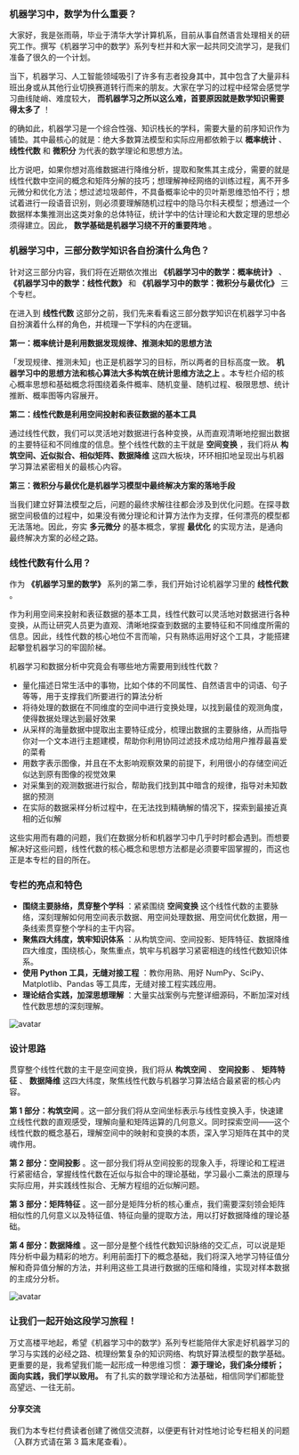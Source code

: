 ### 机器学习中，数学为什么重要？

大家好，我是张雨萌，毕业于清华大学计算机系，目前从事自然语言处理相关的研究工作。撰写《机器学习中的数学》系列专栏并和大家一起共同交流学习，是我们准备了很久的一个计划。

当下，机器学习、人工智能领域吸引了许多有志者投身其中，其中包含了大量非科班出身或从其他行业切换赛道转行而来的朋友。大家在学习的过程中经常会感觉学习曲线陡峭、难度较大，
**而机器学习之所以这么难，首要原因就是数学知识需要得太多了** ！

的确如此，机器学习是一个综合性强、知识栈长的学科，需要大量的前序知识作为铺垫。其中最核心的就是：绝大多数算法模型和实际应用都依赖于以 **概率统计** 、
**线性代数** 和 **微积分** 为代表的数学理论和思想方法。

比方说吧，如果你想对高维数据进行降维分析，提取和聚焦其主成分，需要的就是线性代数中空间的概念和矩阵分解的技巧；想理解神经网络的训练过程，离不开多元微分和优化方法；想过滤垃圾邮件，不具备概率论中的贝叶斯思维恐怕不行；想试着进行一段语音识别，则必须要理解随机过程中的隐马尔科夫模型；想通过一个数据样本集推测出这类对象的总体特征，统计学中的估计理论和大数定理的思想必须得建立。因此，
**数学基础是机器学习绕不开的重要阵地** 。

### 机器学习中，三部分数学知识各自扮演什么角色？

针对这三部分内容，我们将在近期依次推出 **《机器学习中的数学：概率统计》** 、 **《机器学习中的数学：线性代数》** 和
**《机器学习中的数学：微积分与最优化》** 三个专栏。

在进入到 **线性代数** 这部分之前，我们先来看看这三部分数学知识在机器学习中各自扮演着什么样的角色，并梳理一下学科的内在逻辑。

**第一：概率统计是利用数据发现规律、推测未知的思想方法**

「发现规律、推测未知」也正是机器学习的目标，所以两者的目标高度一致。 **机器学习中的思想方法和核心算法大多构筑在统计思维方法之上**
。本专栏介绍的核心概率思想和基础概念将围绕着条件概率、随机变量、随机过程、极限思想、统计推断、概率图等内容展开。

**第二：线性代数是利用空间投射和表征数据的基本工具**

通过线性代数，我们可以灵活地对数据进行各种变换，从而直观清晰地挖掘出数据的主要特征和不同维度的信息。整个线性代数的主干就是 **空间变换** ，我们将从
**构筑空间、近似拟合、相似矩阵、数据降维** 这四大板块，环环相扣地呈现出与机器学习算法紧密相关的最核心内容。

**第三：微积分与最优化是机器学习模型中最终解决方案的落地手段**

当我们建立好算法模型之后，问题的最终求解往往都会涉及到优化问题。在探寻数据空间极值的过程中，如果没有微分理论和计算方法作为支撑，任何漂亮的模型都无法落地。因此，夯实
**多元微分** 的基本概念，掌握 **最优化** 的实现方法，是通向最终解决方案的必经之路。

### 线性代数有什么用？

作为 **《机器学习里的数学》** 系列的第二季，我们开始讨论机器学习里的 **线性代数** 。

作为利用空间来投射和表征数据的基本工具，线性代数可以灵活地对数据进行各种变换，从而让研究人员更为直观、清晰地探查到数据的主要特征和不同维度所需的信息。因此，线性代数的核心地位不言而喻，只有熟练运用好这个工具，才能搭建起攀登机器学习的牢固阶梯。

机器学习和数据分析中究竟会有哪些地方需要用到线性代数？

  * 量化描述日常生活中的事物，比如个体的不同属性、自然语言中的词语、句子等等，用于支撑我们所要进行的算法分析
  * 将待处理的数据在不同维度的空间中进行变换处理，以找到最佳的观测角度，使得数据处理达到最好效果
  * 从采样的海量数据中提取出主要特征成分，梳理出数据的主要脉络，从而指导你对一个文本进行主题建模，帮助你利用协同过滤技术成功给用户推荐最喜爱的菜肴
  * 用数字表示图像，并且在不太影响观察效果的前提下，利用很小的存储空间近似达到原有图像的视觉效果
  * 对采集到的观测数据进行拟合，帮助我们找到其中暗含的规律，指导对未知数据的预测
  * 在实际的数据采样分析过程中，在无法找到精确解的情况下，探索到最接近真相的近似解

这些实用而有趣的问题，我们在数据分析和机器学习中几乎时时都会遇到。而想要解决好这些问题，线性代数的核心概念和思想方法都是必须要牢固掌握的，而这也正是本专栏的目的所在。

### 专栏的亮点和特色

  * **围绕主要脉络，贯穿整个学科** ：紧紧围绕 **空间变换** 这个线性代数的主要脉络，深刻理解如何用空间表示数据、用空间处理数据、用空间优化数据，用一条线索贯穿整个学科的主干内容。
  * **聚焦四大纬度，筑牢知识体系** ：从构筑空间、空间投影、矩阵特征、数据降维四大维度，围绕核心，聚焦重点，筑牢与机器学习紧密相连的线性代数知识体系。
  * **使用 Python 工具，无缝对接工程** ：教你用熟、用好 NumPy、SciPy、Matplotlib、Pandas 等工具库，无缝对接工程实践应用。
  * **理论结合实践，加深思想理解** ：大量实战案例与完整详细源码，不断加深对线性代数思想的深刻理解。

![avatar](https://images.gitbook.cn/FtuwY4Dw5t1f6MC7H7zrz8endjoc)

### 设计思路

贯穿整个线性代数的主干是空间变换，我们将从 **构筑空间** 、 **空间投影** 、 **矩阵特征** 、 **数据降维**
这四大纬度，聚焦线性代数与机器学习算法结合最紧密的核心内容。

**第 1 部分：构筑空间**
。这一部分我们将从空间坐标表示与线性变换入手，快速建立线性代数的直观感受，理解向量和矩阵运算的几何意义。同时探索空间——这个线性代数的概念基石，理解空间中的映射和变换的本质，深入学习矩阵在其中的灵魂作用。

**第 2 部分：空间投影**
。这一部分我们将从空间投影的现象入手，将理论和工程进行紧密结合，掌握线性代数在近似与拟合中的理论基础，学习最小二乘法的原理与实际应用，并实践线性拟合、无解方程组的近似解问题。

**第 3 部分：矩阵特征**
。这一部分是矩阵分析的核心重点，我们需要深刻领会矩阵相似性的几何意义以及特征值、特征向量的提取方法，用以打好数据降维的理论基础。

**第 4 部分：数据降维**
。这一部分是整个线性代数知识脉络的交汇点，可以说是矩阵分析中最为精彩的地方。利用前面打下的概念基础，我们将深入地学习特征值分解和奇异值分解的方法，并利用这些工具进行数据的压缩和降维，实现对样本数据的主成分分析。

![avatar](https://images.gitbook.cn/FuwK9cQBu4EiP2ATmDJBPRkaPVF3)

### 让我们一起开始这段学习旅程！

万丈高楼平地起，希望《机器学习中的数学》系列专栏能陪伴大家走好机器学习的学习与实践的必经之路、梳理纷繁复杂的知识网络、构筑好算法模型的数学基础。更重要的是，我希望我们能一起形成一种思维习惯：
**源于理论，我们条分缕析；面向实践，我们学以致用。** 有了扎实的数学理论和方法基础，相信同学们都能登高望远、一往无前。

#### 分享交流

我们为本专栏付费读者创建了微信交流群，以便更有针对性地讨论专栏相关的问题（入群方式请在第 3 篇末尾查看）。


